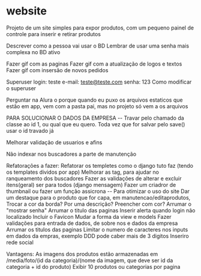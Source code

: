 # website

Projeto de um site simples para expor produtos, com um pequeno painel de controle para inserir e retirar produtos

Descrever como a pessoa vai usar o BD
Lembrar de usar uma senha mais complexa no BD ativo

Fazer gif com  as paginas
Fazer gif com a atualização de logos e textos
Fazer gif com insersão de novos pedidos

Superuser
login: teste
e-mail: teste@teste.com
senha: 123
Como modificar o superuser

Perguntar na Alura o porque quando eu puxo os arquivos estaticos que estão em app, vem com a pasta pai, mas no projeto só vem a os arquivos

PARA SOLUCIONAR O DADOS DA EMPRESA -- Travar pelo chamado da classe ao id 1, ou qual que eu quero. Toda vez que for salvar pelo save() usar o id travado já

Melhorar validação de usuarios e afins

Não indexar nos buscadores a parte de manutenção

Refatorações a fazer:
    Refatorar os templetes como o django tuto faz (tendo os templates dividos por app)
    Melhorar as tag, para ajudar no ranqueamento dos buscadores
    Fazer as validações de alterar e excluir itens(geral) ser para todos (django mensagem)
    Fazer um criadror de thumbnail ou fazer um função assicrona -- Para otimizar o uso do site
    Dar um destaque para o produto que for capa, em manutencao/editaprodutos, Trocar a cor da borda? Por uma descrição? Preencher com cor?
    Arrumar o "mostrar senha"
    Arrumar o titulo das paginas
    Inserir alerta quando login não localizado
    Incluir o Favicon
    Mudar a forma da view e models
    Fazer validações para entrada de dados, de sobre nos e dados da empresa
    Arrumar os titulos das paginas
    Limitar o numero de caracteres nos inputs em dados da empras, exemplo DDD pode caber mais de 3 digitos
    Inseriro rede social 

Vantagens:
    As imagens dos produtos estão armazenadas em /media/foto/(id da categoria)/(nome da imagem, que deve ser id da categoria + id do produto)
    Exibir 10 produtos ou categorias por pagina

